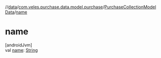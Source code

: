 //[data](../../../index.md)/[com.veles.purchase.data.model.purchase](../index.md)/[PurchaseCollectionModelData](index.md)/[name](name.md)

# name

[androidJvm]\
val [name](name.md): [String](https://kotlinlang.org/api/latest/jvm/stdlib/kotlin/-string/index.html)
